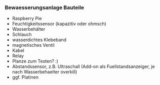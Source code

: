 ### Bewaesserungsanlage Bauteile

- Raspberry Pie
- Feuchtigkeitssensor (kapazitiv oder ohmsch)
- Wasserbehälter
- Schlauch
- wasserdichtes Klebeband
- magnetisches Ventil
- Kabel
- Relay
- Planze zum Testen? :)
- Abstandssensor, z.B. Ultraschall (Add-on als Fuellstandsanzeiger, je nach Wasserbehaelter overkill)
- ggf. Platinen